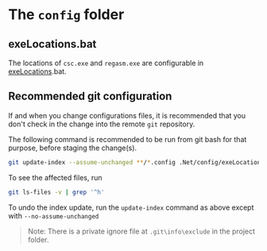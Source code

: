 # The `config` folder

## exeLocations.bat

The locations of `csc.exe` and `regasm.exe` are configurable in [exeLocations].bat.

## Recommended git configuration

If and when you change configurations files, it is recommended that you don't check in the change into the remote `git` repository.  

The following command is recommended to be run from git bash for that purpose, before staging the change(s).

``` bash
git update-index --assume-unchanged **/*.config .Net/config/exeLocations.bat .Net/rsp/_common.rsp
```

To see the affected files, run

``` bash
git ls-files -v | grep '^h'
```

To undo the index update, run the `update-index` command as above except with `--no-assume-unchanged`

> Note: There is a private ignore file at `.git\info\exclude` in the project folder.

[exeLocations]: ./exeLocations.bat
[ReadMe]: ../build/ReadMe.md
